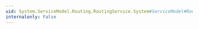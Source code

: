 ```yaml
---
uid: System.ServiceModel.Routing.RoutingService.System#ServiceModel#Routing#ISimplexDatagramRouter#EndProcessMessage(System.IAsyncResult)
internalonly: False
---
```

